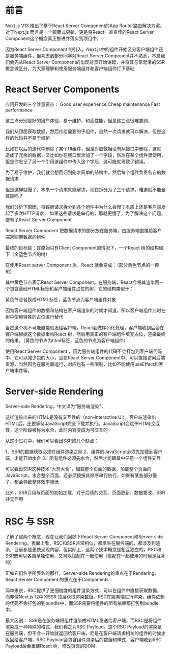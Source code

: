 # 前言

Next.js V13 推出了基于React Server Component的App Router路由解决方案。对于Next.js 而言是一个颠覆式更新，更是将React一直宣传的React Server Component这个概念真正推进并落实到项目中。

因为React Server Component 的引入，Next.js中的组件开始区分客户端组件还是服务端组件，但考虑到部分同学对React Server Component并不熟悉，本篇我们会先从React Server Component的出现背景开始讲起，并将其与常混淆的SSR概念做区分，为大家理解和使用服务端组件和客户端组件打下基础

# React Server Components
应用开发的三个注意要点：
Good user experience
Cheap maintenance
Fast performance

这三点分别是好的用户体验、易于维护、和高性能，但是这三点很难兼顾，

我们从顶层获取数据，然后传给需要的子组件，虽然一次请求就可以解决，但是这样的代码并不易于维护

比如在以后的迭代中删除了某个UI组件，但是对应数据没有从接口中删除，这就造成了冗余的数据，又比如你在接口里添加了一个字段，然后在某个组件里使用，但是你忘记了另一个引用该组件中传入这个字段，这可能就导致了错误。

为了易于维护，我们就会想回归到刚才简单的结构中，然后每个组件负责各自的数据请求

但是这样就慢了，本来一个请求就能解决，现在拆分为了三个请求，难道就不能全兼顾吗？

我们分析下原因，将数据请求拆分到各个组件中为什么会慢？本质上还是客户端发起了多次HTTP请求， 如果这些请求是串行的，那就更慢了，为了解决这个问题，便有了React Server Component

React Server Component 把数据请求的部分放在服务端，由服务端直接给客户端返回带数据的组件

最终的目标是：在原始只有Client Component的情况下，一个React 树的结构如下（全蓝色节点的树）


在使用React server Component 后，React 就会变成：（部分黄色节点的一颗树）



其中黄色节点表示React Server Component。在服务端，React会将其渲染回一个包含基础HTML标签和客户端组件占位的树，它的结构类似于：

黄色节点替换成HTML标签，蓝色节点为客户端组件对象

因为客户端组件的数据和结构在客户端渲染的时候才知道，所以客户端组件此时在树中使用特殊的占位进行替代

当然这个树不可能直接就发给客户端，React会做序列化处理，客户端收到后会在客户端根据这个数据重构React 树，然后用真正的客户端组件填充占位，渲染最终的结果。（黄色的节点为html标签，蓝色的节点为客户端组件）

使用React Server Component ，因为服务端组件的代码不会打包到客户端代码中，它可以减少包的大小，且在React Server Component中，可以直接访问后端资源，当然因为在服务器运行，对应也有一些限制，比如不能使用useEffect和客户端事件等。


# Server-side Rendering

Server-side Rendering，中文译为“服务端渲染”，

这样渲染出来的HTML是没有交互性的（non-interactive UI），客户端渲染出HTML后，还要等待JavaScript完全下载并执行。JavaScript会赋予HTML交互性，这个阶段被称为水合，此时内容变成为可交互的

从这个过程中，我们可以看出SSR的几个缺点：


1、SSR的数据获取必须在组件渲染之前
2、组件的JavaScript必须先加载到客户端，才能开始水合
3、所有组件必须先水合，然后才能跟其中任意一个组件交互

可以看出SSR这种技术“大开大合”，加载整个页面的数据，加载整个页面的JavaScript，水合整个页面，还必须按按此顺序串行执行，如果有某些部分慢了，都会导致整体效率降低

此外，SSR只用与页面的初始加载，对于后续的交互、页面更新、数据更改、SSR并无作用


# RSC 与 SSR
了解了这两个概念，现在让我们回顾下React Server Component和Server-side Rendering，表面上看，RSC和SSR非常相似，都发生在服务端的，都涉及到渲染，目前都是更快呈现内容，但实际上，这两个技术概念是相互独立的。RSC和SSR既可以各自单独使用，又可以搭配在一起使用（搭配在一起使用的时候是互补的）

正如它们名字所表名的那样，Server-side Rendering的重点在于Rendering，React Server Component 的重点在于Components

简单来说，RSC提供了更细粒度的组件渲染方式，可以在组件中直接获取数据，而非像Next.js 12中的SSR 顶层获取渲染数据。RSC在服务端进行渲染，组件依赖的代码不会打包的到bundle中，而SSR需要将组件的所有依赖都打包到bundle中。

最大区别：
SSR是在服务端将组件渲染成HTML发送给客户端，而RSC是将组件渲染成一种特殊的格式，我们称之为RSC Payload。这个RSC Payload的渲染是在服务端，但不会一开始就返回给客户端，而是在客户端请求相关的组件的时候才返回给客户端，RSC Payload会包含组件渲染后的数据和样式，客户端收到RSC Payload后会重建React 树，修改页面的DOM





